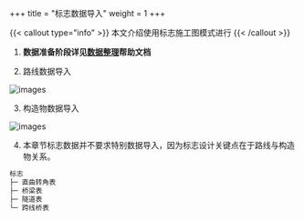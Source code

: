 +++
title = "标志数据导入"
weight = 1
+++

{{< callout type="info" >}}
本文介绍使用标志施工图模式进行
{{< /callout >}}

1. **数据准备阶段详见[数据整理](/docs/data/)帮助文档**

2. 路线数据导入

![images](/img/docs/import/signs/signsroad.png)

3. 构造物数据导入

![images](/img/docs/import/signs/signsbridge.png)

4. 本章节标志数据并不要求特别数据导入，因为标志设计关键点在于路线与构造物关系。

```txt
标志
├─ 直曲转角表
├─ 桥梁表
├─ 隧道表
└─ 跨线桥表
```
